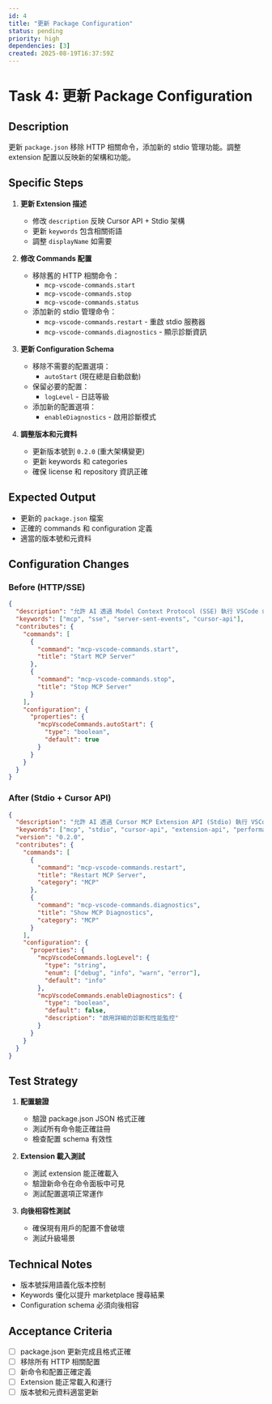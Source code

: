 ```yaml
---
id: 4
title: "更新 Package Configuration"
status: pending
priority: high
dependencies: [3]
created: 2025-08-19T16:37:59Z
---
```


# Task 4: 更新 Package Configuration

## Description

更新 `package.json` 移除 HTTP 相關命令，添加新的 stdio 管理功能。調整 extension 配置以反映新的架構和功能。

## Specific Steps

1. **更新 Extension 描述**
   - 修改 `description` 反映 Cursor API + Stdio 架構
   - 更新 `keywords` 包含相關術語
   - 調整 `displayName` 如需要

2. **修改 Commands 配置**
   - 移除舊的 HTTP 相關命令：
     - `mcp-vscode-commands.start`
     - `mcp-vscode-commands.stop` 
     - `mcp-vscode-commands.status`
   - 添加新的 stdio 管理命令：
     - `mcp-vscode-commands.restart` - 重啟 stdio 服務器
     - `mcp-vscode-commands.diagnostics` - 顯示診斷資訊

3. **更新 Configuration Schema**
   - 移除不需要的配置選項：
     - `autoStart` (現在總是自動啟動)
   - 保留必要的配置：
     - `logLevel` - 日誌等級
   - 添加新的配置選項：
     - `enableDiagnostics` - 啟用診斷模式

4. **調整版本和元資料**
   - 更新版本號到 `0.2.0` (重大架構變更)
   - 更新 keywords 和 categories
   - 確保 license 和 repository 資訊正確

## Expected Output

- 更新的 `package.json` 檔案
- 正確的 commands 和 configuration 定義
- 適當的版本號和元資料

## Configuration Changes

### Before (HTTP/SSE)
```json
{
  "description": "允許 AI 透過 Model Context Protocol (SSE) 執行 VSCode 命令 - Cursor API 整合、零配置",
  "keywords": ["mcp", "sse", "server-sent-events", "cursor-api"],
  "contributes": {
    "commands": [
      {
        "command": "mcp-vscode-commands.start",
        "title": "Start MCP Server"
      },
      {
        "command": "mcp-vscode-commands.stop",
        "title": "Stop MCP Server"
      }
    ],
    "configuration": {
      "properties": {
        "mcpVscodeCommands.autoStart": {
          "type": "boolean",
          "default": true
        }
      }
    }
  }
}
```

### After (Stdio + Cursor API)
```json
{
  "description": "允許 AI 透過 Cursor MCP Extension API (Stdio) 執行 VSCode 命令 - 高效能、零配置",
  "keywords": ["mcp", "stdio", "cursor-api", "extension-api", "performance"],
  "version": "0.2.0",
  "contributes": {
    "commands": [
      {
        "command": "mcp-vscode-commands.restart",
        "title": "Restart MCP Server",
        "category": "MCP"
      },
      {
        "command": "mcp-vscode-commands.diagnostics",
        "title": "Show MCP Diagnostics",
        "category": "MCP"
      }
    ],
    "configuration": {
      "properties": {
        "mcpVscodeCommands.logLevel": {
          "type": "string",
          "enum": ["debug", "info", "warn", "error"],
          "default": "info"
        },
        "mcpVscodeCommands.enableDiagnostics": {
          "type": "boolean",
          "default": false,
          "description": "啟用詳細的診斷和性能監控"
        }
      }
    }
  }
}
```

## Test Strategy

1. **配置驗證**
   - 驗證 package.json JSON 格式正確
   - 測試所有命令能正確註冊
   - 檢查配置 schema 有效性

2. **Extension 載入測試**
   - 測試 extension 能正確載入
   - 驗證新命令在命令面板中可見
   - 測試配置選項正常運作

3. **向後相容性測試**
   - 確保現有用戶的配置不會破壞
   - 測試升級場景

## Technical Notes

- 版本號採用語義化版本控制
- Keywords 優化以提升 marketplace 搜尋結果
- Configuration schema 必須向後相容

## Acceptance Criteria

- [ ] package.json 更新完成且格式正確
- [ ] 移除所有 HTTP 相關配置
- [ ] 新命令和配置正確定義
- [ ] Extension 能正常載入和運行
- [ ] 版本號和元資料適當更新
